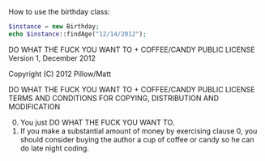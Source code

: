 How to use the birthday class:

```php
$instance = new Birthday;
echo $instance::findAge("12/14/2012");
```

DO WHAT THE FUCK YOU WANT TO + COFFEE/CANDY PUBLIC LICENSE
Version 1, December 2012

Copyright (C) 2012 Pillow/Matt


DO WHAT THE FUCK YOU WANT TO + COFFEE/CANDY PUBLIC LICENSE
TERMS AND CONDITIONS FOR COPYING, DISTRIBUTION AND MODIFICATION

0. You just DO WHAT THE FUCK YOU WANT TO.
1. If you make a substantial amount of money by exercising clause 0,
   you should consider buying the author a cup of coffee or candy so he
   can do late night coding.

